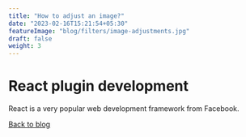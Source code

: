 ```yaml
---
title: "How to adjust an image?"
date: "2023-02-16T15:21:54+05:30"
featureImage: "blog/filters/image-adjustments.jpg"
draft: false
weight: 3
---
```


# React plugin development

React is a very popular web development framework from Facebook.

[Back to blog](/blog/fiters)
